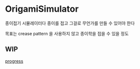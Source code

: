 # OrigamiSimulator

종이접기 시뮬레이터다
종이를 접고 그걸로 무언가를 만들 수 있어야 한다

목표는 crease pattern 을 사용하지 않고 종이학을 접을 수 있을 정도

## WIP

[progress](https://github.com/phillyai/life/issues/43)
